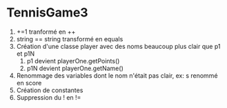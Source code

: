 # TennisGame3


1) +=1 tranformé en ++
2) string == string transformé en equals
3) Création d'une classe player avec des noms beaucoup plus clair que p1 et p1N 
   1) p1 devient playerOne.getPoints()
   2) p1N devient playerOne.getName()
4) Renommage des variables dont le nom n'était pas clair, ex: s renommé en score
5) Création de constantes
6) Suppression du ! en !=
